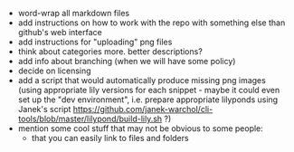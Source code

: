 * word-wrap all markdown files
* add instructions on how to work with the repo with something else than github's web interface
* add instructions for "uploading" png files
* think about categories more.  better descriptions?
* add info about branching (when we will have some policy)
* decide on licensing
* add a script that would automatically produce missing png images (using appropriate lily versions for each snippet - maybe it could even set up the "dev environment", i.e. prepare appropriate lilyponds using Janek's script https://github.com/janek-warchol/cli-tools/blob/master/lilypond/build-lily.sh ?)
* mention some cool stuff that may not be obvious to some people:
    * that you can easily link to files and folders
